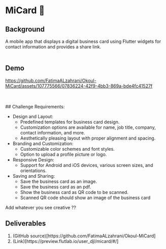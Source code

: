 # MiCard 📇

## Background
A mobile app that displays a digital business card using Flutter widgets for contact information and provides a share link. <br>
<br>
## Demo 

https://github.com/FatimaALzahrani/Okoul-MiCard/assets/107775566/07836224-42f9-4bb3-869a-bde4fc41527f

<br>
<br>
## Challenge Requirements: 
<ul>
<li> Design and Layout:
    <ul>
        <li>Predefined templates for business card design.</li>
        <li>Customization options are available for name, job title, company, contact information, and more.</li>
        <li>Aesthetically pleasing layout with proper alignment and spacing.</li>
        </ul>
      </li>
    <li>Branding and Customization:
        <ul>
        <li>Customizable color schemes and font styles.</li>
        <li>Option to upload a profile picture or logo.</li>
        </ul>
      </li>
    <li>Responsive Design:
        <ul>
        <li>Support for Android and iOS devices, various screen sizes, and orientations.</li>
        </ul>
      </li>
  <li>Saving and Sharing:
        <ul>
        <li>Save the business card as an image.</li>
        <li>Save the business card as an pdf.</li>
        <li>Show the business card as QR code to be scanned.</li>
        <li>Scanned QR code should show an image of the business card</li>
        </ul>
      </li>
    </ul>
      Add whatever you see creative ??
      <br>
      
   ## Deliverables 
  <ol type="1">
      	<li>(GitHub source)[https://github.com/FatimaALzahrani/Okoul-MiCard]</li>
      	<li>(Link)[https://preview.flutlab.io/user_djl/micard/#/] </li> 
      </ol>
</article> 
                </div>
